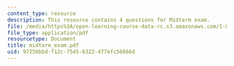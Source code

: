 ```yaml
---
content_type: resource
description: This resource contains 4 questions for Midterm exam.
file: /media/https%3A/open-learning-course-data-rc.s3.amazonaws.com/1-85-water-and-wastewater-treatment-engineering-spring-2006/9725bbbdf12c75458322477efc56666d_midterm_exam.pdf
file_type: application/pdf
resourcetype: Document
title: midterm_exam.pdf
uid: 9725bbbd-f12c-7545-8322-477efc56666d
---
```

